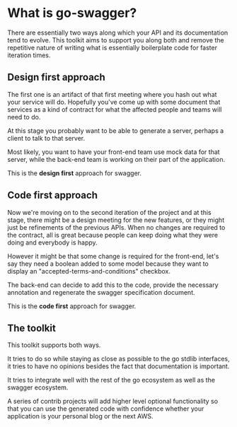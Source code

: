 # What is go-swagger?

There are essentially two ways along which your API and its documentation tend to evolve.
This toolkit aims to support you along both and remove the repetitive nature of writing what is essentially boilerplate code for faster iteration times.

## Design first approach
The first one is an artifact of that first meeting where you hash out what your service will do.
Hopefully you've come up with some document that services as a kind of contract for what the affected people and teams will need to do.

At this stage you probably want to be able to generate a server, perhaps a client to talk to that server.

Most likely, you want to have your front-end team use mock data for that server, while the back-end team
is working on their part of the application.

This is the **design first** approach for swagger.

## Code first approach
Now we're moving on to the second iteration of the project and at this stage, there might be a design meeting for the
new features, or they might just be refinements of the previous APIs. When no changes are required to the contract,
all is great because people can keep doing what they were doing and everybody is happy.

However it might be that some change is required for the front-end, let's say they need a boolean added to some model
because they want to display an "accepted-terms-and-conditions" checkbox.

The back-end can decide to add this to the code, provide the necessary annotation and regenerate the swagger
specification document.

This is the **code first** approach for swagger.

## The toolkit
This toolkit supports both ways.

It tries to do so while staying as close as possible to the go stdlib interfaces, it tries to have no opinions
besides the fact that documentation is important.

It tries to integrate well with the rest of the go ecosystem as well as the swagger ecosystem.

A series of contrib projects will add higher level optional functionality so that you can use the generated code with
confidence whether your application is your personal blog or the next AWS.
